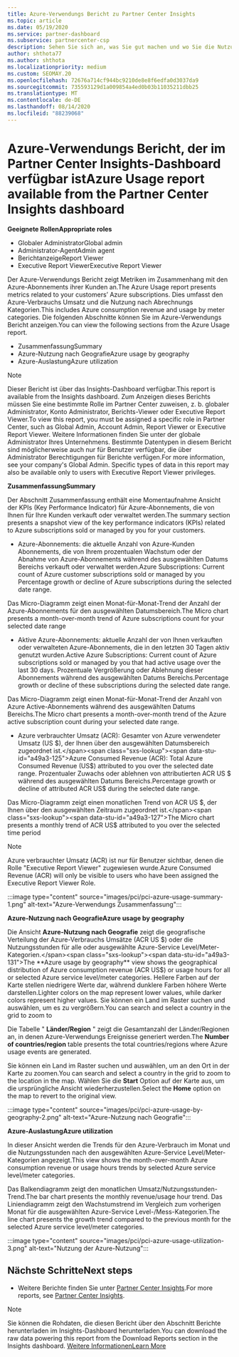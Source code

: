 ```yaml
---
title: Azure-Verwendungs Bericht zu Partner Center Insights
ms.topic: article
ms.date: 05/19/2020
ms.service: partner-dashboard
ms.subservice: partnercenter-csp
description: Sehen Sie sich an, was Sie gut machen und wo Sie die Nutzung von Azure-Abonnements verbessern können, die Sie für Ihre Kunden verkaufen oder verwalten.
author: shthota77
ms.author: shthota
ms.localizationpriority: medium
ms.custom: SEOMAY.20
ms.openlocfilehash: 72676a714cf944bc9210de8e8f6edfa0d3037da9
ms.sourcegitcommit: 735593129d1a009854a4ed0b03b11035211dbb25
ms.translationtype: MT
ms.contentlocale: de-DE
ms.lasthandoff: 08/14/2020
ms.locfileid: "88239068"
---
```

# <a name="azure-usage-report-available-from-the-partner-center-insights-dashboard"></a><span data-ttu-id="a49a3-103">Azure-Verwendungs Bericht, der im Partner Center Insights-Dashboard verfügbar ist</span><span class="sxs-lookup"><span data-stu-id="a49a3-103">Azure Usage report available from the Partner Center Insights dashboard</span></span>

<span data-ttu-id="a49a3-104">**Geeignete Rollen**</span><span class="sxs-lookup"><span data-stu-id="a49a3-104">**Appropriate roles**</span></span>
- <span data-ttu-id="a49a3-105">Globaler Administrator</span><span class="sxs-lookup"><span data-stu-id="a49a3-105">Global admin</span></span>
- <span data-ttu-id="a49a3-106">Administrator-Agent</span><span class="sxs-lookup"><span data-stu-id="a49a3-106">Admin agent</span></span>
- <span data-ttu-id="a49a3-107">Berichtanzeige</span><span class="sxs-lookup"><span data-stu-id="a49a3-107">Report Viewer</span></span>
- <span data-ttu-id="a49a3-108">Executive Report Viewer</span><span class="sxs-lookup"><span data-stu-id="a49a3-108">Executive Report Viewer</span></span>

<span data-ttu-id="a49a3-109">Der Azure-Verwendungs Bericht zeigt Metriken im Zusammenhang mit den Azure-Abonnements ihrer Kunden an.</span><span class="sxs-lookup"><span data-stu-id="a49a3-109">The Azure Usage report presents metrics related to your customers’ Azure subscriptions.</span></span> <span data-ttu-id="a49a3-110">Dies umfasst den Azure-Verbrauchs Umsatz und die Nutzung nach Abrechnungs Kategorien.</span><span class="sxs-lookup"><span data-stu-id="a49a3-110">This includes Azure consumption revenue and usage by meter categories.</span></span> <span data-ttu-id="a49a3-111">Die folgenden Abschnitte können Sie im Azure-Verwendungs Bericht anzeigen.</span><span class="sxs-lookup"><span data-stu-id="a49a3-111">You can view the following sections from the Azure Usage report.</span></span>

- <span data-ttu-id="a49a3-112">Zusammenfassung</span><span class="sxs-lookup"><span data-stu-id="a49a3-112">Summary</span></span>
- <span data-ttu-id="a49a3-113">Azure-Nutzung nach Geografie</span><span class="sxs-lookup"><span data-stu-id="a49a3-113">Azure usage by geography</span></span>
- <span data-ttu-id="a49a3-114">Azure-Auslastung</span><span class="sxs-lookup"><span data-stu-id="a49a3-114">Azure utilization</span></span>

 > [!NOTE]
 > <span data-ttu-id="a49a3-115">Dieser Bericht ist über das Insights-Dashboard verfügbar.</span><span class="sxs-lookup"><span data-stu-id="a49a3-115">This report is available from the Insights dashboard.</span></span> <span data-ttu-id="a49a3-116">Zum Anzeigen dieses Berichts müssen Sie eine bestimmte Rolle im Partner Center zuweisen, z. b. globaler Administrator, Konto Administrator, Berichts-Viewer oder Executive Report Viewer.</span><span class="sxs-lookup"><span data-stu-id="a49a3-116">To view this report, you must be assigned a specific role in Partner Center, such as Global Admin, Account Admin, Report Viewer or Executive Report Viewer.</span></span> <span data-ttu-id="a49a3-117">Weitere Informationen finden Sie unter der globale Administrator Ihres Unternehmens. Bestimmte Datentypen in diesem Bericht sind möglicherweise auch nur für Benutzer verfügbar, die über Administrator Berechtigungen für Berichte verfügen.</span><span class="sxs-lookup"><span data-stu-id="a49a3-117">For more information, see your company's Global Admin. Specific types of data in this report may also be available only to users with Executive Report Viewer privileges.</span></span>

<span data-ttu-id="a49a3-118">**Zusammenfassung**</span><span class="sxs-lookup"><span data-stu-id="a49a3-118">**Summary**</span></span>

<span data-ttu-id="a49a3-119">Der Abschnitt Zusammenfassung enthält eine Momentaufnahme Ansicht der KPIs (Key Performance Indicator) für Azure-Abonnements, die von Ihnen für Ihre Kunden verkauft oder verwaltet werden.</span><span class="sxs-lookup"><span data-stu-id="a49a3-119">The summary section presents a snapshot view of the key performance indicators (KPIs) related to Azure subscriptions sold or managed by you for your customers.</span></span>  

- <span data-ttu-id="a49a3-120">Azure-Abonnements: die aktuelle Anzahl von Azure-Kunden Abonnements, die von Ihrem prozentualen Wachstum oder der Abnahme von Azure-Abonnements während des ausgewählten Datums Bereichs verkauft oder verwaltet werden.</span><span class="sxs-lookup"><span data-stu-id="a49a3-120">Azure Subscriptions: Current count of Azure customer subscriptions sold or managed by you Percentage growth or decline of Azure subscriptions during the selected date range.</span></span>

<span data-ttu-id="a49a3-121">Das Micro-Diagramm zeigt einen Monat-für-Monat-Trend der Anzahl der Azure-Abonnements für den ausgewählten Datumsbereich.</span><span class="sxs-lookup"><span data-stu-id="a49a3-121">The Micro chart presents a month-over-month trend of Azure subscriptions count for your selected date range</span></span>
- <span data-ttu-id="a49a3-122">Aktive Azure-Abonnements: aktuelle Anzahl der von Ihnen verkauften oder verwalteten Azure-Abonnements, die in den letzten 30 Tagen aktiv genutzt wurden.</span><span class="sxs-lookup"><span data-stu-id="a49a3-122">Active Azure Subscriptions: Current count of Azure subscriptions sold or managed by you that had active usage over the last 30 days.</span></span>
<span data-ttu-id="a49a3-123">Prozentuale Vergrößerung oder Ablehnung dieser Abonnements während des ausgewählten Datums Bereichs.</span><span class="sxs-lookup"><span data-stu-id="a49a3-123">Percentage growth or decline of these subscriptions during the selected date range.</span></span>

<span data-ttu-id="a49a3-124">Das Micro-Diagramm zeigt einen Monat-für-Monat-Trend der Anzahl von Azure Active-Abonnements während des ausgewählten Datums Bereichs.</span><span class="sxs-lookup"><span data-stu-id="a49a3-124">The Micro chart presents a month-over-month trend of the Azure active subscription count during your selected date range.</span></span>

- <span data-ttu-id="a49a3-125">Azure verbrauchter Umsatz (ACR): Gesamter von Azure verwendeter Umsatz (US $), der Ihnen über den ausgewählten Datumsbereich zugeordnet ist.</span><span class="sxs-lookup"><span data-stu-id="a49a3-125">Azure Consumed Revenue (ACR): Total Azure Consumed Revenue (US$) attributed to you over the selected date range.</span></span>
<span data-ttu-id="a49a3-126">Prozentualer Zuwachs oder ablehnen von attributierten ACR US $ während des ausgewählten Datums Bereichs.</span><span class="sxs-lookup"><span data-stu-id="a49a3-126">Percentage growth or decline of attributed ACR US$ during the selected date range.</span></span> 

<span data-ttu-id="a49a3-127">Das Micro-Diagramm zeigt einen monatlichen Trend von ACR US $, der Ihnen über den ausgewählten Zeitraum zugeordnet ist.</span><span class="sxs-lookup"><span data-stu-id="a49a3-127">The Micro chart presents a monthly trend of ACR US$ attributed to you over the selected time period</span></span>


> [!NOTE]
 > <span data-ttu-id="a49a3-128">Azure verbrauchter Umsatz (ACR) ist nur für Benutzer sichtbar, denen die Rolle "Executive Report Viewer" zugewiesen wurde.</span><span class="sxs-lookup"><span data-stu-id="a49a3-128">Azure Consumed Revenue (ACR) will only be visible to users who have been assigned the Executive Report Viewer Role.</span></span>

:::image type="content" source="images/pci/pci-azure-usage-summary-1.png" alt-text="Azure-Verwendungs Zusammenfassung":::

<span data-ttu-id="a49a3-130">**Azure-Nutzung nach Geografie**</span><span class="sxs-lookup"><span data-stu-id="a49a3-130">**Azure usage by geography**</span></span>

<span data-ttu-id="a49a3-131">Die Ansicht **Azure-Nutzung nach Geografie** zeigt die geografische Verteilung der Azure-Verbrauchs Umsätze (ACR US $) oder die Nutzungsstunden für alle oder ausgewählte Azure-Service Level/Meter-Kategorien.</span><span class="sxs-lookup"><span data-stu-id="a49a3-131">The **Azure usage by geography** view shows the geographical distribution of Azure consumption revenue (ACR US$) or usage hours for all or selected Azure service level/meter categories.</span></span> <span data-ttu-id="a49a3-132">Hellere Farben auf der Karte stellen niedrigere Werte dar, während dunklere Farben höhere Werte darstellen.</span><span class="sxs-lookup"><span data-stu-id="a49a3-132">Lighter colors on the map represent lower values, while darker colors represent higher values.</span></span> <span data-ttu-id="a49a3-133">Sie können ein Land im Raster suchen und auswählen, um es zu vergrößern.</span><span class="sxs-lookup"><span data-stu-id="a49a3-133">You can search and select a country in the grid to zoom to</span></span> 

<span data-ttu-id="a49a3-134">Die Tabelle " **Länder/Region** " zeigt die Gesamtanzahl der Länder/Regionen an, in denen Azure-Verwendungs Ereignisse generiert werden.</span><span class="sxs-lookup"><span data-stu-id="a49a3-134">The **Number of countries/region** table presents the total countries/regions where Azure usage events are generated.</span></span>

<span data-ttu-id="a49a3-135">Sie können ein Land im Raster suchen und auswählen, um an den Ort in der Karte zu zoomen.</span><span class="sxs-lookup"><span data-stu-id="a49a3-135">You can search and select a country in the grid to zoom to the location in the map.</span></span> <span data-ttu-id="a49a3-136">Wählen Sie die **Start** Option auf der Karte aus, um die ursprüngliche Ansicht wiederherzustellen.</span><span class="sxs-lookup"><span data-stu-id="a49a3-136">Select the **Home** option on the map to revert to the original view.</span></span>

:::image type="content" source="images/pci/pci-azure-usage-by-geography-2.png" alt-text="Azure-Nutzung nach Geografie":::

<span data-ttu-id="a49a3-138">**Azure-Auslastung**</span><span class="sxs-lookup"><span data-stu-id="a49a3-138">**Azure utilization**</span></span>

<span data-ttu-id="a49a3-139">In dieser Ansicht werden die Trends für den Azure-Verbrauch im Monat und die Nutzungsstunden nach den ausgewählten Azure-Service Level/Meter-Kategorien angezeigt.</span><span class="sxs-lookup"><span data-stu-id="a49a3-139">This view shows the month-over-month Azure consumption revenue or usage hours trends by selected Azure service level/meter categories.</span></span> 

<span data-ttu-id="a49a3-140">Das Balkendiagramm zeigt den monatlichen Umsatz/Nutzungsstunden-Trend.</span><span class="sxs-lookup"><span data-stu-id="a49a3-140">The bar chart presents the monthly revenue/usage hour trend.</span></span> <span data-ttu-id="a49a3-141">Das Liniendiagramm zeigt den Wachstumstrend im Vergleich zum vorherigen Monat für die ausgewählten Azure-Service Level-/Mess-Kategorien.</span><span class="sxs-lookup"><span data-stu-id="a49a3-141">The line chart presents the growth trend compared to the previous month for the selected Azure service level/meter categories.</span></span>

:::image type="content" source="images/pci/pci-azure-usage-utilization-3.png" alt-text="Nutzung der Azure-Nutzung":::

## <a name="next-steps"></a><span data-ttu-id="a49a3-143">Nächste Schritte</span><span class="sxs-lookup"><span data-stu-id="a49a3-143">Next steps</span></span>

- <span data-ttu-id="a49a3-144">Weitere Berichte finden Sie unter [Partner Center Insights](partner-center-insights.md).</span><span class="sxs-lookup"><span data-stu-id="a49a3-144">For more reports, see [Partner Center Insights](partner-center-insights.md).</span></span>

>[!NOTE] 
> <span data-ttu-id="a49a3-145">Sie können die Rohdaten, die diesen Bericht über den Abschnitt Berichte herunterladen im Insights-Dashboard herunterladen.</span><span class="sxs-lookup"><span data-stu-id="a49a3-145">You can download the raw data powering this report from the Download Reports section in the Insights dashboard.</span></span> [<span data-ttu-id="a49a3-146">Weitere Informationen</span><span class="sxs-lookup"><span data-stu-id="a49a3-146">Learn More</span></span>](pci-download-reports.md) 
